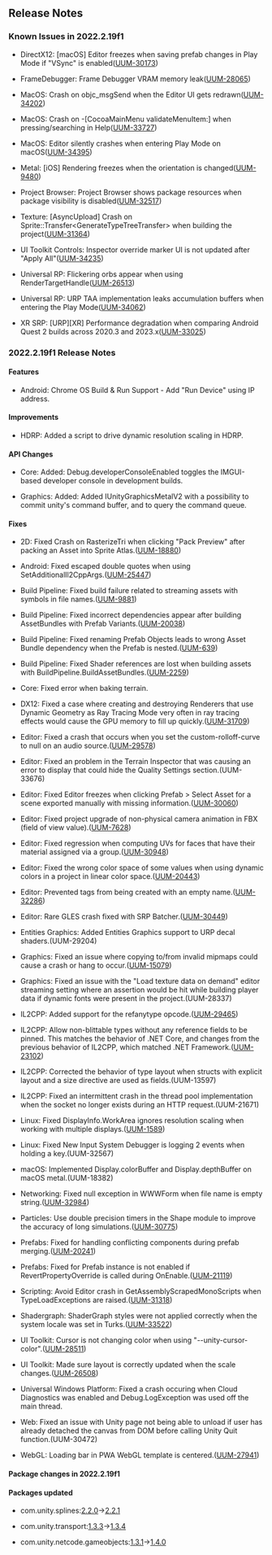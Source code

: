 ## Release Notes

### Known Issues in 2022.2.19f1

-   DirectX12: \[macOS\] Editor freezes when saving prefab changes in Play Mode if "VSync" is enabled([UUM-30173](https://issuetracker.unity3d.com/issues/macos-editor-freezes-when-saving-prefab-changes-in-play-mode-if-vsync-is-enabled))

-   FrameDebugger: Frame Debugger VRAM memory leak([UUM-28065](https://issuetracker.unity3d.com/issues/frame-debugger-vram-memory-leak))

-   MacOS: Crash on objc_msgSend when the Editor UI gets redrawn([UUM-34202](https://issuetracker.unity3d.com/issues/macos-crash-on-objc-msgsend-when-ui-gets-redrawn))

-   MacOS: Crash on -\[CocoaMainMenu validateMenuItem:\] when pressing/searching in Help([UUM-33727](https://issuetracker.unity3d.com/issues/crash-on-cocoamainmenu-validatemenuitem-when-pressing-slash-searching-in-help))

-   MacOS: Editor silently crashes when entering Play Mode on macOS([UUM-34395](https://issuetracker.unity3d.com/issues/editor-silently-crashes-when-entering-play-mode-on-macos))

-   Metal: \[iOS\] Rendering freezes when the orientation is changed([UUM-9480](https://issuetracker.unity3d.com/issues/ios-rendering-freezes-when-the-orientation-is-changed))

-   Project Browser: Project Browser shows package resources when package visibility is disabled([UUM-32517](https://issuetracker.unity3d.com/issues/project-browser-shows-package-resources-when-package-visibility-is-disabled))

-   Texture: \[AsyncUpload\] Crash on Sprite::Transfer\<GenerateTypeTreeTransfer\> when building the project([UUM-31364](https://issuetracker.unity3d.com/issues/crash-on-sprite-transfer-when-building-the-project))

-   UI Toolkit Controls: Inspector override marker UI is not updated after \"Apply All\"([UUM-34235](https://issuetracker.unity3d.com/issues/inspector-override-marker-ui-is-not-updated-after-apply-all))

-   Universal RP: Flickering orbs appear when using RenderTargetHandle([UUM-26513](https://issuetracker.unity3d.com/issues/flickering-orbs-appear-when-using-rendertargethandle))

-   Universal RP: URP TAA implementation leaks accumulation buffers when entering the Play Mode([UUM-34062](https://issuetracker.unity3d.com/issues/urp-taa-implementation-leaks-accumulation-buffers-when-entering-the-play-mode))

-   XR SRP: \[URP\]\[XR\] Performance degradation when comparing Android Quest 2 builds across 2020.3 and 2023.x([UUM-33025](https://issuetracker.unity3d.com/issues/urp-xr-performance-degradation-when-comparing-android-quest-2-builds-across-2020-dot-3-and-2023-dot-x))

### 2022.2.19f1 Release Notes

#### Features

-   Android: Chrome OS Build &amp; Run Support - Add \"Run Device\" using IP address.

#### Improvements

-   HDRP: Added a script to drive dynamic resolution scaling in HDRP.

#### API Changes

-   Core: Added: Debug.developerConsoleEnabled toggles the IMGUI-based developer console in development builds.

-   Graphics: Added: Added IUnityGraphicsMetalV2 with a possibility to commit unity\'s command buffer, and to query the command queue.

#### Fixes

-   2D: Fixed Crash on RasterizeTri when clicking \"Pack Preview\" after packing an Asset into Sprite Atlas.([UUM-18880](https://issuetracker.unity3d.com/issues/crash-on-rasterizetri-when-clicking-pack-preview-after-packing-an-asset-into-sprite-atlas))

-   Android: Fixed escaped double quotes when using SetAdditionalIl2CppArgs.([UUM-25447](https://issuetracker.unity3d.com/issues/il2cpp-android-incorrectly-escaped-quotes-in-build-dot-gradle-when-passing-a-string-to-setadditionalil2cppargs))

-   Build Pipeline: Fixed build failure related to streaming assets with symbols in file names.([UUM-9881](https://issuetracker.unity3d.com/issues/the-project-fails-to-build-when-there-is-a-webp-asset-in-the-streamingassets-folder))

-   Build Pipeline: Fixed incorrect dependencies appear after building AssetBundles with Prefab Variants.([UUM-20038](https://issuetracker.unity3d.com/issues/incorrect-dependancies-appear-after-building-assetbundles))

-   Build Pipeline: Fixed renaming Prefab Objects leads to wrong Asset Bundle dependency when the Prefab is nested.([UUM-639](https://issuetracker.unity3d.com/issues/renaming-prefab-objects-leads-to-wrong-asset-bundle-dependency-when-the-prefab-is-nested))

-   Build Pipeline: Fixed Shader references are lost when building assets with BuildPipeline.BuildAssetBundles.([UUM-2259](https://issuetracker.unity3d.com/issues/shader-references-are-lost-when-building-assets-with-buildpipeline-dot-buildassetbundles))

-   Core: Fixed error when baking terrain.

-   DX12: Fixed a case where creating and destroying Renderers that use Dynamic Geometry as Ray Tracing Mode very often in ray tracing effects would cause the GPU memory to fill up quickly.([UUM-31709](https://issuetracker.unity3d.com/issues/dxr-gpu-memory-leaks-when-renderer-dot-raytracingmode-is-set-to-unityengine-dot-experimental-dot-rendering-dot-raytracingmode-dot-dynamicgeometry))

-   Editor: Fixed a crash that occurs when you set the custom-rolloff-curve to null on an audio source.([UUM-29578](https://issuetracker.unity3d.com/issues/crash-on-audiosource-setcustomrolloffcurve-when-entering-play-mode-with-audiosource-component))

-   Editor: Fixed an problem in the Terrain Inspector that was causing an error to display that could hide the Quality Settings section.(UUM-33676)

-   Editor: Fixed Editor freezes when clicking Prefab &gt; Select Asset for a scene exported manually with missing information.([UUM-30060](https://issuetracker.unity3d.com/issues/editor-freezes-when-clicking-prefab-select-asset))

-   Editor: Fixed project upgrade of non-physical camera animation in FBX (field of view value).([UUM-7628](https://issuetracker.unity3d.com/issues/camera-broken-fov-after-project-upgrade-from-2020-dot-3-to-2022-dot-1))

-   Editor: Fixed regression when computing UVs for faces that have their material assigned via a group.([UUM-30948](https://issuetracker.unity3d.com/issues/material-details-are-lost-when-used-in-the-scene))

-   Editor: Fixed the wrong color space of some values when using dynamic colors in a project in linear color space.([UUM-20443](https://issuetracker.unity3d.com/issues/usage-hints-dynamic-color-shows-incorrect-colors-when-project-is-in-linear-color-space))

-   Editor: Prevented tags from being created with an empty name.([UUM-32286](https://issuetracker.unity3d.com/issues/tag-is-named-after-the-previously-created-tag-when-creating-a-tag-with-an-empty-new-tag-name-field-and-throws-unityexception-tag-dot-dot-dot-is-not-defined-error-when-trying-to-remove-it))

-   Editor: Rare GLES crash fixed with SRP Batcher.([UUM-30449](https://issuetracker.unity3d.com/issues/android-urp-android-application-crashes-when-srp-batcher-is-enabled-with-opengles3))

-   Entities Graphics: Added Entities Graphics support to URP decal shaders.(UUM-29204)

-   Graphics: Fixed an issue where copying to/from invalid mipmaps could cause a crash or hang to occur.([UUM-15079](https://issuetracker.unity3d.com/issues/graphics-vulkan-copying-texture2d-to-texture2d-array-with-incomplete-mip-chain-source-causes-crash-and-validation-errors))

-   Graphics: Fixed an issue with the \"Load texture data on demand\" editor streaming setting where an assertion would be hit while building player data if dynamic fonts were present in the project.(UUM-28337)

-   IL2CPP: Added support for the refanytype opcode.([UUM-29465](https://issuetracker.unity3d.com/issues/il2cpp-error-the-method-or-operation-is-not-implemented-dot-is-thrown-when-building-with-genericsharingvisitor-dot-process))

-   IL2CPP: Allow non-blittable types without any reference fields to be pinned. This matches the behavior of .NET Core, and changes from the previous behavior of IL2CPP, which matched .NET Framework.([UUM-23102](https://issuetracker.unity3d.com/issues/argumentexception-error-occurs-in-copy-method-of-nativearray-class-when-building-with-windows-il2cpp))

-   IL2CPP: Corrected the behavior of type layout when structs with explicit layout and a size directive are used as fields.(UUM-13597)

-   IL2CPP: Fixed an intermittent crash in the thread pool implementation when the socket no longer exists during an HTTP request.(UUM-21671)

-   Linux: Fixed DisplayInfo.WorkArea ignores resolution scaling when working with multiple displays.([UUM-1589](https://issuetracker.unity3d.com/issues/linux-displayinfo-dot-workarea-ignores-resolution-scaling-when-working-with-multiple-displays))

-   Linux: Fixed New Input System Debugger is logging 2 events when holding a key.(UUM-32567)

-   macOS: Implemented Display.colorBuffer and Display.depthBuffer on macOS metal.(UUM-18382)

-   Networking: Fixed null exception in WWWForm when file name is empty string.([UUM-32984](https://issuetracker.unity3d.com/issues/argumentnullexception-array-cannot-be-null-error-is-printed-when-passing-an-empty-string-to-filename-of-wwwform-dot-addbinarydata-and-then-access-the-data-property))

-   Particles: Use double precision timers in the Shape module to improve the accuracy of long simulations.([UUM-30775](https://issuetracker.unity3d.com/issues/particle-system-animation-changes-when-it-has-been-running-for-a-prolonged-period))

-   Prefabs: Fixed for handling conflicting components during prefab merging.([UUM-20241](https://issuetracker.unity3d.com/issues/crash-on-awakefromloadqueue-invokepersistentmanagerawake-when-opening-a-project))

-   Prefabs: Fixed for Prefab instance is not enabled if RevertPropertyOverride is called during OnEnable.([UUM-21119](https://issuetracker.unity3d.com/issues/gameobject-needs-to-be-activated-two-times-to-enable-it-when-using-prefabutility-dot-revertpropertyoverride))

-   Scripting: Avoid Editor crash in GetAssemblyScrapedMonoScripts when TypeLoadExceptions are raised.([UUM-31318](https://issuetracker.unity3d.com/issues/crash-on-monoscriptinfoscraper-getassemblyscrapedmonoscripts-when-opening-the-project-containing-com-dot-unity-dot-netcode-dot-gameobjects))

-   Shadergraph: ShaderGraph styles were not applied correctly when the system locale was set in Turks.([UUM-33522](https://issuetracker.unity3d.com/issues/shadergraph-connection-nodes-appear-at-wrong-position-when-region-format-is-set-to-turkish-turkey))

-   UI Toolkit: Cursor is not changing color when using \"\--unity-cursor-color\".([UUM-28511](https://issuetracker.unity3d.com/issues/cursor-is-not-changing-color-when-using-unity-cursor-color))

-   UI Toolkit: Made sure layout is correctly updated when the scale changes.([UUM-26508](https://issuetracker.unity3d.com/issues/ui-toolkit-text-splits-when-changing-panelsettings-scale))

-   Universal Windows Platform: Fixed a crash occuring when Cloud Diagnostics was enabled and Debug.LogException was used off the main thread.

-   Web: Fixed an issue with Unity page not being able to unload if user has already detached the canvas from DOM before calling Unity Quit function.(UUM-30472)

-   WebGL: Loading bar in PWA WebGL template is centered.([UUM-27941](https://issuetracker.unity3d.com/issues/loading-bar-of-a-loading-screen-is-off-center-in-the-webgl-build))

#### Package changes in 2022.2.19f1

#### Packages updated

-   com.unity.splines:[2.2.0](https://docs.unity3d.com/Packages/com.unity.splines@2.2//changelog/CHANGELOG.html)&#x2192;[2.2.1](https://docs.unity3d.com/Packages/com.unity.splines@2.2//changelog/CHANGELOG.html)

-   com.unity.transport:[1.3.3](https://docs.unity3d.com/Packages/com.unity.transport@1.3//changelog/CHANGELOG.html)&#x2192;[1.3.4](https://docs.unity3d.com/Packages/com.unity.transport@1.3//changelog/CHANGELOG.html)

-   com.unity.netcode.gameobjects:[1.3.1](https://docs.unity3d.com/Packages/com.unity.netcode.gameobjects@1.3//changelog/CHANGELOG.html)&#x2192;[1.4.0](https://docs.unity3d.com/Packages/com.unity.netcode.gameobjects@1.4//changelog/CHANGELOG.html)
